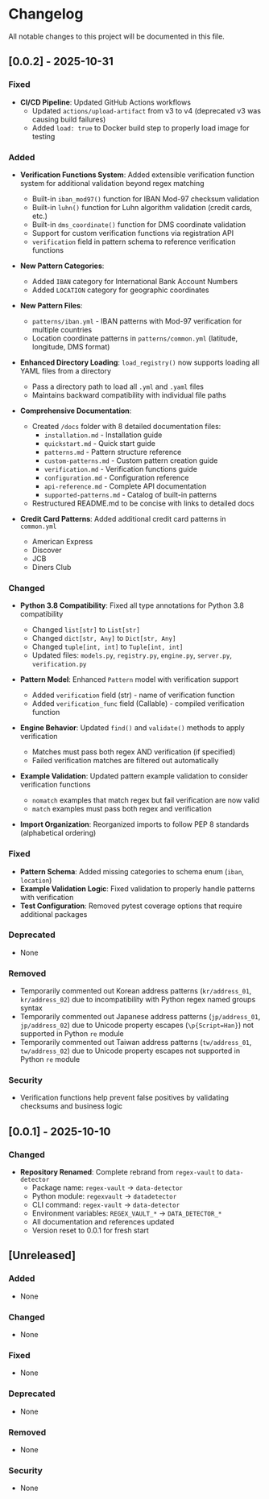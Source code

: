 # Changelog

All notable changes to this project will be documented in this file.

## [0.0.2] - 2025-10-31

### Fixed
- **CI/CD Pipeline**: Updated GitHub Actions workflows
  - Updated `actions/upload-artifact` from v3 to v4 (deprecated v3 was causing build failures)
  - Added `load: true` to Docker build step to properly load image for testing

### Added
- **Verification Functions System**: Added extensible verification function system for additional validation beyond regex matching
  - Built-in `iban_mod97()` function for IBAN Mod-97 checksum validation
  - Built-in `luhn()` function for Luhn algorithm validation (credit cards, etc.)
  - Built-in `dms_coordinate()` function for DMS coordinate validation
  - Support for custom verification functions via registration API
  - `verification` field in pattern schema to reference verification functions

- **New Pattern Categories**:
  - Added `IBAN` category for International Bank Account Numbers
  - Added `LOCATION` category for geographic coordinates

- **New Pattern Files**:
  - `patterns/iban.yml` - IBAN patterns with Mod-97 verification for multiple countries
  - Location coordinate patterns in `patterns/common.yml` (latitude, longitude, DMS format)

- **Enhanced Directory Loading**: `load_registry()` now supports loading all YAML files from a directory
  - Pass a directory path to load all `.yml` and `.yaml` files
  - Maintains backward compatibility with individual file paths

- **Comprehensive Documentation**:
  - Created `/docs` folder with 8 detailed documentation files:
    - `installation.md` - Installation guide
    - `quickstart.md` - Quick start guide
    - `patterns.md` - Pattern structure reference
    - `custom-patterns.md` - Custom pattern creation guide
    - `verification.md` - Verification functions guide
    - `configuration.md` - Configuration reference
    - `api-reference.md` - Complete API documentation
    - `supported-patterns.md` - Catalog of built-in patterns
  - Restructured README.md to be concise with links to detailed docs

- **Credit Card Patterns**: Added additional credit card patterns in `common.yml`
  - American Express
  - Discover
  - JCB
  - Diners Club

### Changed
- **Python 3.8 Compatibility**: Fixed all type annotations for Python 3.8 compatibility
  - Changed `list[str]` to `List[str]`
  - Changed `dict[str, Any]` to `Dict[str, Any]`
  - Changed `tuple[int, int]` to `Tuple[int, int]`
  - Updated files: `models.py`, `registry.py`, `engine.py`, `server.py`, `verification.py`

- **Pattern Model**: Enhanced `Pattern` model with verification support
  - Added `verification` field (str) - name of verification function
  - Added `verification_func` field (Callable) - compiled verification function

- **Engine Behavior**: Updated `find()` and `validate()` methods to apply verification
  - Matches must pass both regex AND verification (if specified)
  - Failed verification matches are filtered out automatically

- **Example Validation**: Updated pattern example validation to consider verification functions
  - `nomatch` examples that match regex but fail verification are now valid
  - `match` examples must pass both regex and verification

- **Import Organization**: Reorganized imports to follow PEP 8 standards (alphabetical ordering)

### Fixed
- **Pattern Schema**: Added missing categories to schema enum (`iban`, `location`)
- **Example Validation Logic**: Fixed validation to properly handle patterns with verification
- **Test Configuration**: Removed pytest coverage options that require additional packages

### Deprecated
- None

### Removed
- Temporarily commented out Korean address patterns (`kr/address_01`, `kr/address_02`) due to incompatibility with Python regex named groups syntax
- Temporarily commented out Japanese address patterns (`jp/address_01`, `jp/address_02`) due to Unicode property escapes (`\p{Script=Han}`) not supported in Python `re` module
- Temporarily commented out Taiwan address patterns (`tw/address_01`, `tw/address_02`) due to Unicode property escapes not supported in Python `re` module

### Security
- Verification functions help prevent false positives by validating checksums and business logic

## [0.0.1] - 2025-10-10

### Changed
- **Repository Renamed**: Complete rebrand from `regex-vault` to `data-detector`
  - Package name: `regex-vault` → `data-detector`
  - Python module: `regexvault` → `datadetector`
  - CLI command: `regex-vault` → `data-detector`
  - Environment variables: `REGEX_VAULT_*` → `DATA_DETECTOR_*`
  - All documentation and references updated
  - Version reset to 0.0.1 for fresh start

## [Unreleased]

### Added
- None

### Changed
- None

### Fixed
- None

### Deprecated
- None

### Removed
- None

### Security
- None
